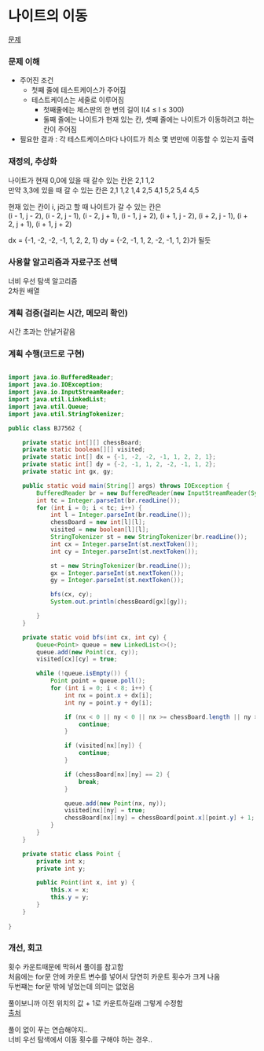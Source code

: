# 나이트의 이동
[문제](https://www.acmicpc.net/problem/7562)

### 문제 이해
- 주어진 조건  
  - 첫째 줄에 테스트케이스가 주어짐  
  - 테스트케이스는 세줄로 이루어짐  
    - 첫째줄에는 체스판의 한 변의 길이 l(4 ≤ l ≤ 300)  
    - 둘째 줄에는 나이트가 현재 있는 칸, 셋째 줄에는 나이트가 이동하려고 하는 칸이 주어짐  
- 필요한 결과 : 각 테스트케이스마다 나이트가 최소 몇 번만에 이동할 수 있는지 출력  

### 재정의, 추상화
나이트가 현재 0,0에 있을 때 갈수 있는 칸은 2,1 1,2  
만약 3,3에 있을 때 갈 수 있는 칸은 2,1 1,2 1,4 2,5 4,1 5,2 5,4 4,5  

현재 있는 칸이 i, j라고 할 때 나이트가 갈 수 있는 칸은  
(i - 1, j - 2), (i - 2, j - 1), (i - 2, j + 1), (i - 1, j + 2), (i + 1, j - 2), (i + 2, j - 1), (i + 2, j + 1), (i + 1, j + 2)

dx = {-1, -2, -2, -1, 1, 2, 2, 1}
dy = {-2, -1, 1, 2, -2, -1, 1, 2}가 될듯  

### 사용할 알고리즘과 자료구조 선택
너비 우선 탐색 알고리즘  
2차원 배열

### 계획 검증(걸리는 시간, 메모리 확인)
시간 초과는 안날거같음

### 계획 수행(코드로 구현)
```java

import java.io.BufferedReader;
import java.io.IOException;
import java.io.InputStreamReader;
import java.util.LinkedList;
import java.util.Queue;
import java.util.StringTokenizer;

public class BJ7562 {

    private static int[][] chessBoard;
    private static boolean[][] visited;
    private static int[] dx = {-1, -2, -2, -1, 1, 2, 2, 1};
    private static int[] dy = {-2, -1, 1, 2, -2, -1, 1, 2};
    private static int gx, gy;

    public static void main(String[] args) throws IOException {
        BufferedReader br = new BufferedReader(new InputStreamReader(System.in));
        int tc = Integer.parseInt(br.readLine());
        for (int i = 0; i < tc; i++) {
            int l = Integer.parseInt(br.readLine());
            chessBoard = new int[l][l];
            visited = new boolean[l][l];
            StringTokenizer st = new StringTokenizer(br.readLine());
            int cx = Integer.parseInt(st.nextToken());
            int cy = Integer.parseInt(st.nextToken());

            st = new StringTokenizer(br.readLine());
            gx = Integer.parseInt(st.nextToken());
            gy = Integer.parseInt(st.nextToken());

            bfs(cx, cy);
            System.out.println(chessBoard[gx][gy]);

        }
    }

    private static void bfs(int cx, int cy) {
        Queue<Point> queue = new LinkedList<>();
        queue.add(new Point(cx, cy));
        visited[cx][cy] = true;

        while (!queue.isEmpty()) {
            Point point = queue.poll();
            for (int i = 0; i < 8; i++) {
                int nx = point.x + dx[i];
                int ny = point.y + dy[i];

                if (nx < 0 || ny < 0 || nx >= chessBoard.length || ny >= chessBoard.length) {
                    continue;
                }

                if (visited[nx][ny]) {
                    continue;
                }

                if (chessBoard[nx][ny] == 2) {
                    break;
                }

                queue.add(new Point(nx, ny));
                visited[nx][ny] = true;
                chessBoard[nx][ny] = chessBoard[point.x][point.y] + 1;
            }
        }
    }

    private static class Point {
        private int x;
        private int y;

        public Point(int x, int y) {
            this.x = x;
            this.y = y;
        }
    }
    
}

```

### 개선, 회고
횟수 카운트때문에 막혀서 풀이를 참고함  
처음에는 for문 안에 카운트 변수를 넣어서 당연히 카운트 횟수가 크게 나옴  
두번쨰는 for문 밖에 넣었는데 의미는 없었음  

풀이보니까 이전 위치의 값 + 1로 카운트하길래 그렇게 수정함  
[출처](https://ju-nam2.tistory.com/90)  

풀이 없이 푸는 연습해야지..  
너비 우선 탐색에서 이동 횟수를 구해야 하는 경우..